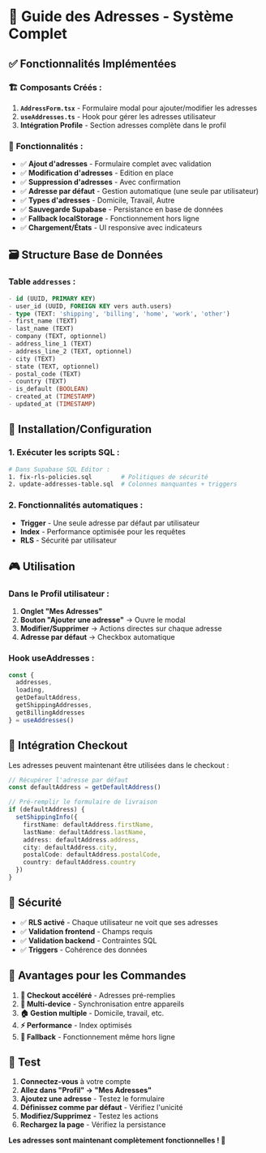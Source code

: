 # 📍 Guide des Adresses - Système Complet

## ✅ Fonctionnalités Implémentées

### 🏗️ **Composants Créés :**
1. **`AddressForm.tsx`** - Formulaire modal pour ajouter/modifier les adresses
2. **`useAddresses.ts`** - Hook pour gérer les adresses utilisateur
3. **Intégration Profile** - Section adresses complète dans le profil

### 🎯 **Fonctionnalités :**
- ✅ **Ajout d'adresses** - Formulaire complet avec validation
- ✅ **Modification d'adresses** - Edition en place
- ✅ **Suppression d'adresses** - Avec confirmation
- ✅ **Adresse par défaut** - Gestion automatique (une seule par utilisateur)
- ✅ **Types d'adresses** - Domicile, Travail, Autre
- ✅ **Sauvegarde Supabase** - Persistance en base de données
- ✅ **Fallback localStorage** - Fonctionnement hors ligne
- ✅ **Chargement/États** - UI responsive avec indicateurs

## 🗃️ **Structure Base de Données**

### **Table `addresses` :**
```sql
- id (UUID, PRIMARY KEY)
- user_id (UUID, FOREIGN KEY vers auth.users)
- type (TEXT: 'shipping', 'billing', 'home', 'work', 'other')
- first_name (TEXT)
- last_name (TEXT)
- company (TEXT, optionnel)
- address_line_1 (TEXT)
- address_line_2 (TEXT, optionnel)
- city (TEXT)
- state (TEXT, optionnel)
- postal_code (TEXT)
- country (TEXT)
- is_default (BOOLEAN)
- created_at (TIMESTAMP)
- updated_at (TIMESTAMP)
```

## 🔧 **Installation/Configuration**

### **1. Exécuter les scripts SQL :**
```bash
# Dans Supabase SQL Editor :
1. fix-rls-policies.sql        # Politiques de sécurité
2. update-addresses-table.sql  # Colonnes manquantes + triggers
```

### **2. Fonctionnalités automatiques :**
- **Trigger** - Une seule adresse par défaut par utilisateur
- **Index** - Performance optimisée pour les requêtes
- **RLS** - Sécurité par utilisateur

## 🎮 **Utilisation**

### **Dans le Profil utilisateur :**
1. **Onglet "Mes Adresses"**
2. **Bouton "Ajouter une adresse"** → Ouvre le modal
3. **Modifier/Supprimer** → Actions directes sur chaque adresse
4. **Adresse par défaut** → Checkbox automatique

### **Hook useAddresses :**
```typescript
const { 
  addresses, 
  loading, 
  getDefaultAddress, 
  getShippingAddresses,
  getBillingAddresses 
} = useAddresses()
```

## 🚀 **Intégration Checkout**

Les adresses peuvent maintenant être utilisées dans le checkout :

```typescript
// Récupérer l'adresse par défaut
const defaultAddress = getDefaultAddress()

// Pré-remplir le formulaire de livraison
if (defaultAddress) {
  setShippingInfo({
    firstName: defaultAddress.firstName,
    lastName: defaultAddress.lastName,
    address: defaultAddress.address,
    city: defaultAddress.city,
    postalCode: defaultAddress.postalCode,
    country: defaultAddress.country
  })
}
```

## 🔐 **Sécurité**

- ✅ **RLS activé** - Chaque utilisateur ne voit que ses adresses
- ✅ **Validation frontend** - Champs requis
- ✅ **Validation backend** - Contraintes SQL
- ✅ **Triggers** - Cohérence des données

## 🎯 **Avantages pour les Commandes**

1. **🚀 Checkout accéléré** - Adresses pré-remplies
2. **📱 Multi-device** - Synchronisation entre appareils
3. **🏠 Gestion multiple** - Domicile, travail, etc.
4. **⚡ Performance** - Index optimisés
5. **🔄 Fallback** - Fonctionnement même hors ligne

## 🧪 **Test**

1. **Connectez-vous** à votre compte
2. **Allez dans "Profil" → "Mes Adresses"**
3. **Ajoutez une adresse** - Testez le formulaire
4. **Définissez comme par défaut** - Vérifiez l'unicité
5. **Modifiez/Supprimez** - Testez les actions
6. **Rechargez la page** - Vérifiez la persistance

**Les adresses sont maintenant complètement fonctionnelles ! 🎉**
